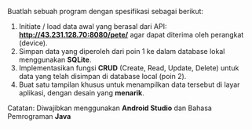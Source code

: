 Buatlah sebuah program dengan spesifikasi sebagai berikut:

1. Initiate / load data awal yang berasal dari API: **http://43.231.128.70:8080/pete/** agar dapat diterima oleh perangkat (device).
2. Simpan data yang diperoleh dari poin 1 ke dalam database lokal menggunakan **SQLite**.
3. Implementasikan fungsi **CRUD** (Create, Read, Update, Delete) untuk data yang telah disimpan di database local (poin 2).
4. Buat satu tampilan khusus untuk menampilkan data tersebut di layar aplikasi, dengan desain yang **menarik**.

Catatan:
Diwajibkan menggunakan **Android Studio** dan Bahasa Pemrograman **Java**

